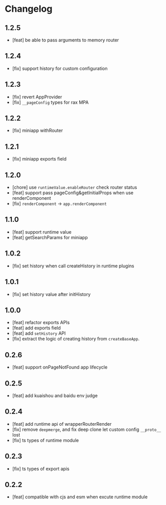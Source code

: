 # Changelog

## 1.2.5

- [feat] be able to pass arguments to memory router

## 1.2.4

- [fix] support history for custom configuration

## 1.2.3

- [fix] revert AppProvider
- [fix] `__pageConfig` types for rax MPA

## 1.2.2

- [fix] miniapp withRouter

## 1.2.1

- [fix] miniapp exports field

## 1.2.0

- [chore] use `runtimeValue.enableRouter` check router status
- [feat] support pass pageConfig&getInitialProps when use renderComponent
- [fix] `renderComponent` -> `app.renderComponent`

## 1.1.0

- [feat] support runtime value
- [feat] getSearchParams for miniapp

## 1.0.2

- [fix] set history when call createHistory in runtime plugins

## 1.0.1

- [fix] set history value after initHistory

## 1.0.0

- [feat] refactor exports APIs
- [feat] add exports field
- [feat] add `setHistory` API
- [fix] extract the logic of creating history from `createBaseApp`.

## 0.2.6

- [feat] support onPageNotFound app lifecycle

## 0.2.5

- [feat] add kuaishou and baidu env judge

## 0.2.4

- [feat] add runtime api of wrapperRouterRender
- [fix] remove `deepmerge`, and fix deep clone let custom config `__proto__` lost
- [fix] ts types of runtime module

## 0.2.3

- [fix] ts types of export apis

## 0.2.2

- [feat] compatible with cjs and esm when excute runtime module
